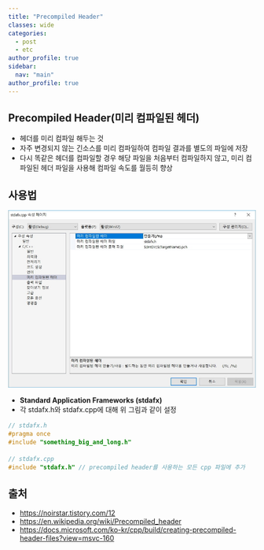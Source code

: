 ```yaml
---
title: "Precompiled Header"
classes: wide
categories: 
  - post
  - etc
author_profile: true
sidebar:
  nav: "main"
author_profile: true
---
```


## Precompiled Header(미리 컴파일된 헤더)
* 헤더를 미리 컴파일 해두는 것
* 자주 변경되지 않는 긴소스를 미리 컴파일하여 컴파일 결과를 별도의 파일에 저장
* 다시 똑같은 헤더를 컴파일할 경우 해당 파일을 처음부터 컴파일하지 않고, 미리 컴파일된 헤더 파일을 사용해 컴파일 속도를 월등히 향상

## 사용법

![post_thumbnail](/assets/images/stdafx.jfif)
* **Standard Application Frameworks (stdafx)**
* 각 stdafx.h와 stdafx.cpp에 대해 위 그림과 같이 설정

```c++
// stdafx.h
#pragma once 
#include "something_big_and_long.h"

// stdafx.cpp
#include "stdafx.h" // precompiled header를 사용하는 모든 cpp 파일에 추가
```

## 출처
* <https://noirstar.tistory.com/12>
* <https://en.wikipedia.org/wiki/Precompiled_header>
* <https://docs.microsoft.com/ko-kr/cpp/build/creating-precompiled-header-files?view=msvc-160>